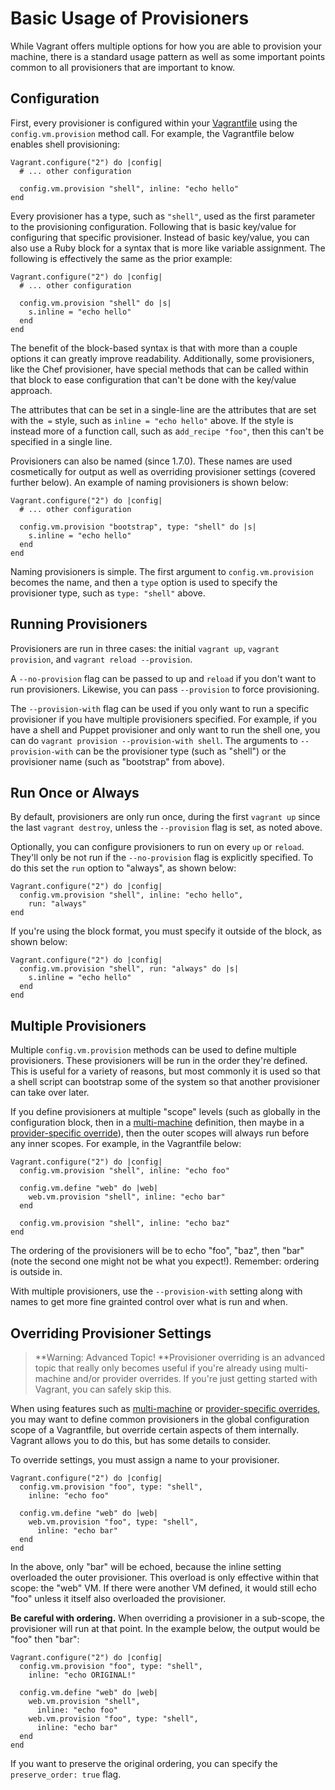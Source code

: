 
# Basic Usage of Provisioners

While Vagrant offers multiple options for how you are able to provision your machine, there is a standard usage pattern as well as some important points common to all provisioners that are important to know.

## Configuration

First, every provisioner is configured within your [Vagrantfile][vagrantfile] using the `config.vm.provision` method call. For example, the Vagrantfile below enables shell provisioning:
```
Vagrant.configure("2") do |config|
  # ... other configuration

  config.vm.provision "shell", inline: "echo hello"
end
```
Every provisioner has a type, such as `"shell"`, used as the first parameter to the provisioning configuration. Following that is basic key/value for configuring that specific provisioner. Instead of basic key/value, you can also use a Ruby block for a syntax that is more like variable assignment. The following is effectively the same as the prior example:
```
Vagrant.configure("2") do |config|
  # ... other configuration

  config.vm.provision "shell" do |s|
    s.inline = "echo hello"
  end
end
```
The benefit of the block-based syntax is that with more than a couple options it can greatly improve readability. Additionally, some provisioners, like the Chef provisioner, have special methods that can be called within that block to ease configuration that can't be done with the key/value approach.

The attributes that can be set in a single-line are the attributes that are set with the` =` style, such as `inline = "echo hello"` above. If the style is instead more of a function call, such as a`dd_recipe "foo"`, then this can't be specified in a single line.

Provisioners can also be named (since 1.7.0). These names are used cosmetically for output as well as overriding provisioner settings (covered further below). An example of naming provisioners is shown below:
```
Vagrant.configure("2") do |config|
  # ... other configuration

  config.vm.provision "bootstrap", type: "shell" do |s|
    s.inline = "echo hello"
  end
end
```
Naming provisioners is simple. The first argument to `config.vm.provision` becomes the name, and then a `type` option is used to specify the provisioner type, such as `type: "shell"` above.

## Running Provisioners

Provisioners are run in three cases: the initial `vagrant up`, `vagrant provision`, and `vagrant reload --provision`.

A `--no-provision` flag can be passed to up and `reload` if you don't want to run provisioners. Likewise, you can pass `--provision` to force provisioning.

The `--provision-with` flag can be used if you only want to run a specific provisioner if you have multiple provisioners specified. For example, if you have a shell and Puppet provisioner and only want to run the shell one, you can do `vagrant provision --provision-with shell`. The arguments to `--provision-with` can be the provisioner type (such as "shell") or the provisioner name (such as "bootstrap" from above).

## Run Once or Always

By default, provisioners are only run once, during the first `vagrant up` since the last `vagrant destroy`, unless the `--provision` flag is set, as noted above.

Optionally, you can configure provisioners to run on every `up` or `reload`. They'll only be not run if the `--no-provision` flag is explicitly specified. To do this set the `run` option to "always", as shown below:
```
Vagrant.configure("2") do |config|
  config.vm.provision "shell", inline: "echo hello",
    run: "always"
end
```
If you're using the block format, you must specify it outside of the block, as shown below:
```
Vagrant.configure("2") do |config|
  config.vm.provision "shell", run: "always" do |s|
    s.inline = "echo hello"
  end
end
```
## Multiple Provisioners

Multiple `config.vm.provision` methods can be used to define multiple provisioners. These provisioners will be run in the order they're defined. This is useful for a variety of reasons, but most commonly it is used so that a shell script can bootstrap some of the system so that another provisioner can take over later.

If you define provisioners at multiple "scope" levels (such as globally in the configuration block, then in a [multi-machine][multiple-machine] definition, then maybe in a [provider-specific override][configuration]), then the outer scopes will always run before any inner scopes. For example, in the Vagrantfile below:
```
Vagrant.configure("2") do |config|
  config.vm.provision "shell", inline: "echo foo"

  config.vm.define "web" do |web|
    web.vm.provision "shell", inline: "echo bar"
  end

  config.vm.provision "shell", inline: "echo baz"
end
```
The ordering of the provisioners will be to echo "foo", "baz", then "bar" (note the second one might not be what you expect!). Remember: ordering is outside in.

With multiple provisioners, use the `--provision-with` setting along with names to get more fine grainted control over what is run and when.

## Overriding Provisioner Settings

> **Warning: Advanced Topic! **Provisioner overriding is an advanced topic that really only becomes useful if you're already using multi-machine and/or provider overrides. If you're just getting started with Vagrant, you can safely skip this.

When using features such as [multi-machine][multiple-machine] or [provider-specific overrides][configuration], you may want to define common provisioners in the global configuration scope of a Vagrantfile, but override certain aspects of them internally. Vagrant allows you to do this, but has some details to consider.

To override settings, you must assign a name to your provisioner.
```
Vagrant.configure("2") do |config|
  config.vm.provision "foo", type: "shell",
    inline: "echo foo"

  config.vm.define "web" do |web|
    web.vm.provision "foo", type: "shell",
      inline: "echo bar"
  end
end
```
In the above, only "bar" will be echoed, because the inline setting overloaded the outer provisioner. This overload is only effective within that scope: the "web" VM. If there were another VM defined, it would still echo "foo" unless it itself also overloaded the provisioner.

**Be careful with ordering.** When overriding a provisioner in a sub-scope, the provisioner will run at that point. In the example below, the output would be "foo" then "bar":
```
Vagrant.configure("2") do |config|
  config.vm.provision "foo", type: "shell",
    inline: "echo ORIGINAL!"

  config.vm.define "web" do |web|
    web.vm.provision "shell",
      inline: "echo foo"
    web.vm.provision "foo", type: "shell",
      inline: "echo bar"
  end
end
```
If you want to preserve the original ordering, you can specify the `preserve_order: true` flag.

[vagrantfile]: https://docs.vagrantup.com/v2/vagrantfile/
[multiple-machine]: https://docs.vagrantup.com/v2/multi-machine/
[configuration]: https://docs.vagrantup.com/v2/providers/configuration.html